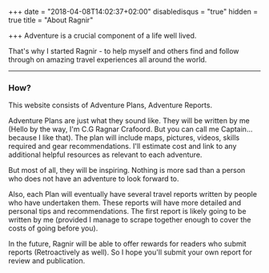 +++
date = "2018-04-08T14:02:37+02:00"
disabledisqus = "true"
hidden = true
title = "About Ragnir"

+++
Adventure is a crucial component of a life well lived. 

That's why I started Ragnir - to help myself and others find and follow through on amazing travel experiences all around the world.

---

### How?

This website consists of Adventure Plans, Adventure Reports.

Adventure Plans are just what they sound like. They will be written by me (Hello by the way, I'm C.G Ragnar Crafoord. But you can call me Captain... because I like that). The plan will include maps, pictures, videos, skills required and gear recommendations. I'll estimate cost and link to any additional helpful resources as relevant to each adventure.

But most of all, they will be inspiring. Nothing is more sad than a person who does not have an adventure to look forward to.

Also, each Plan will eventually have several travel reports written by people who have undertaken them. These reports will have more detailed and personal tips and recommendations. The first report is likely going to be written by me (provided I manage to scrape together enough to cover the costs of going before you).

In the future, Ragnir will be able to offer rewards for readers who submit reports (Retroactively as well). So I hope you'll submit your own report for review and publication. 